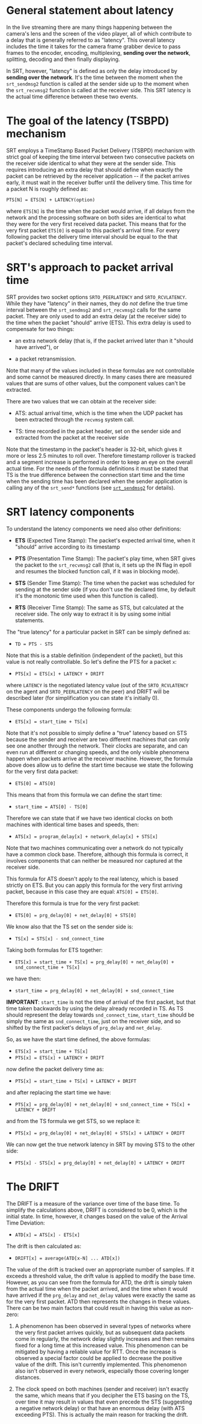 General statement about latency
===================================

In the live streaming there are many things happening between the 
camera's lens and the screen of the video player, all of which contribute 
to a delay that is generally referred to as "latency". This overall latency 
includes the time it takes for the camera frame grabber device to pass 
frames to the encoder, encoding, multiplexing, **sending over the network**, 
splitting, decoding and then finally displaying. 

In SRT, however, "latency" is defined as only the delay introduced by **sending 
over the network**. It's the time between the moment when the `srt_sendmsg2` 
function is called at the sender side up to the moment when the `srt_recvmsg2` 
function is called at the receiver side. This SRT latency is the actual time difference 
between these two events.


The goal of the latency (TSBPD) mechanism
=========================================

SRT employs a TimeStamp Based Packet Delivery (TSBPD) mechanism 
with strict goal of keeping the time interval between two consecutive packets 
on the receiver side identical to what they were at the sender side. This 
requires introducing an extra delay that should define when exactly the packet 
can be retrieved by the receiver application -- if the packet arrives early, it must
wait in the receiver buffer until the delivery time. This time for a packet N
is roughly defined as:

```
PTS[N] = ETS[N] + LATENCY(option)
```

where `ETS[N]` is the time when the packet would arrive, if all delays
from the network and the processing software on both sides are identical
to what they were for the very first received data packet. This means that
for the very first packet `ETS[0]` is equal to this packet's arrival time.
For every following packet the delivery time interval should be equal to the
that packet's declared scheduling time interval.


SRT's approach to packet arrival time
=====================================

SRT provides two socket options `SRTO_PEERLATENCY` and `SRTO_RCVLATENCY`.
While they have "latency" in their names, they do *not* define the true time
interval between the `srt_sendmsg2` and `srt_recvmsg2` calls for the same
packet. They are only used to add an extra delay (at the receiver side) to
the time when the packet "should" arrive (ETS). This extra delay is used to
compensate for two things:

* an extra network delay (that is, if the packet arrived later than it
"should have arrived"), or

* a packet retransmission.

Note that many of the values included in these formulas are not controllable and 
some cannot be measured directly. In many cases there are measured values 
that are sums of other values, but the component values can't be extracted. 

There are two values that we can obtain at the receiver side:

* ATS: actual arrival time, which is the time when the UDP packet
has been extracted through the `recvmsg` system call.

* TS: time recorded in the packet header, set on the sender side and extracted
from the packet at the receiver side

Note that the timestamp in the packet's header is 32-bit, which gives
it more or less 2.5 minutes to roll over. Therefore timestamp
rollover is tracked and a segment increase is performed in order to keep an
eye on the overall actual time. For the needs of the formula definitions
it must be stated that TS is the true difference between the connection
start time and the time when the sending time has been declared when
the sender application is calling any of the `srt_send*` functions
(see [`srt_sendmsg2`](../API/API-functions.md#srt_sendmsg2) for details).


SRT latency components
======================

To understand the latency components we need also other definitions:

* **ETS** (Expected Time Stamp): The packet's expected arrival time, when it
"should" arrive according to its timestamp

* **PTS** (Presentation Time Stamp): The packet's play time, when SRT gives the packet
to the `srt_recvmsg2` call (that is, it sets up the IN flag in epoll
and resumes the blocked function call, if it was in blocking mode).

* **STS** (Sender Time Stamp): The time when the packet was
scheduled for sending at the sender side (if you don't use the
declared time, by default it's the monotonic time used when this
function is called).

* **RTS** (Receiver Time Stamp): The same as STS, but calculated at the receiver side. The
only way to extract it is by using some initial statements.

The "true latency" for a particular packet in SRT can be simply defined as:

* `TD = PTS - STS`

Note that this is a stable definition (independent of the packet),
but this value is not really controllable. So let's define the PTS
for a packet `x`:

* `PTS[x] = ETS[x] + LATENCY + DRIFT`

where `LATENCY` is the negotiated latency value (out of the
`SRTO_RCVLATENCY` on the agent and `SRTO_PEERLATENCY` on the peer)
and DRIFT will be described later (for simplification you can
state it's initially 0).

These components undergo the following formula:

* `ETS[x] = start_time + TS[x]`

Note that it's not possible to simply define a "true" latency based on STS
because the sender and receiver are two different machines that can only
see one another through the network. Their clocks are separate,
and can even run at different or changing speeds, and the only
visible phenomena happen when packets arrive at the receiver machine. 
However, the formula above does allow us to define the start time because
we state the following for the very first data packet:

* `ETS[0] = ATS[0]`

This means that from this formula we can define the start time:

* `start_time = ATS[0] - TS[0]`

Therefore we can state that if we have two identical clocks on
both machines with identical time bases and speeds, then:

* `ATS[x] = program_delay[x] + network_delay[x] + STS[x]`

Note that two machines communicating over a network do not typically have a
common clock base. Therefore, although this formula is correct, it involves
components that can neither be measured nor captured at the receiver side.

This formula for ATS doesn't apply to the real latency, which is based strictly 
on ETS. But you can apply this formula for the very first arriving packet, 
because in this case they are equal: `ATS[0] = ETS[0]`.

Therefore this formula is true for the very first packet:

* `ETS[0] = prg_delay[0] + net_delay[0] + STS[0]`

We know also that the TS set on the sender side is:

* `TS[x] = STS[x] - snd_connect_time`

Taking both formulas for ETS together:

* `ETS[x] = start_time + TS[x] = prg_delay[0] + net_delay[0] + snd_connect_time + TS[x]`

we have then:

* `start_time = prg_delay[0] + net_delay[0] + snd_connect_time`

**IMPORTANT**: `start_time` is not the time of arrival of the first packet,
but that time taken backwards by using the delay already recorded in TS. As TS should
represent the delay towards `snd_connect_time`, `start_time` should be simply the same
as `snd_connect_time`, just on the receiver side, and so shifted by the
first packet's delays of `prg_delay` and `net_delay`.

So, as we have the start time defined, the above formulas:

* `ETS[x] = start_time + TS[x]`
* `PTS[x] = ETS[x] + LATENCY + DRIFT`

now define the packet delivery time as:

* `PTS[x] = start_time + TS[x] + LATENCY + DRIFT`

and after replacing the start time we have:

* `PTS[x] = prg_delay[0] + net_delay[0] + snd_connect_time + TS[x] + LATENCY + DRIFT`

and from the TS formula we get STS, so we replace it:

* `PTS[x] = prg_delay[0] + net_delay[0] + STS[x] + LATENCY + DRIFT`

We can now get the true network latency in SRT by moving STS to the other side:

* `PTS[x] - STS[x] = prg_delay[0] + net_delay[0] + LATENCY + DRIFT`


The DRIFT
=========

The DRIFT is a measure of the variance over time of the base time. 
To simplify the calculations above, DRIFT is considered to be 0,
which is the initial state. In time, however, it changes based on the
value of the Arrival Time Deviation:

* `ATD[x] = ATS[x] - ETS[x]`

The drift is then calculated as:

* `DRIFT[x] = average(ATD[x-N] ... ATD[x])`

The value of the drift is tracked over an appropriate number of samples. If
it exceeds a threshold value, the drift value is applied to modify the
base time. However, as you can see from the formula for ATD, the drift is
simply taken from the actual time when the packet arrived, and the time
when it would have arrived if the `prg_delay` and `net_delay` values were
exactly the same as for the very first packet. ATD then represents the
changes in these values. There can be two main factors that could result
in having this value as non-zero:

1. A phenomenon has been observed in several types of networks where
the very first packet arrives quickly, but as subsequent data packets
come in regularly, the network delay slightly increases and then remains fixed
for a long time at this increased value. This phenomenon can be
mitigated by having a reliable value for RTT. Once the increase is observed 
a special factor could be applied to decrease the positive value
of the drift. This isn't currently implemented. This phenomenon also
isn't observed in every network, especially those covering longer distances.

2. The clock speed on both machines (sender and receiver) isn't exactly the same, 
which means that if you decipher the ETS basing on the TS, over time it may result
in values that even precede the STS (suggesting a negative network delay) or that 
have an enormous delay (with ATS exceeding PTS). This is actually the main reason 
for tracking the drift.
